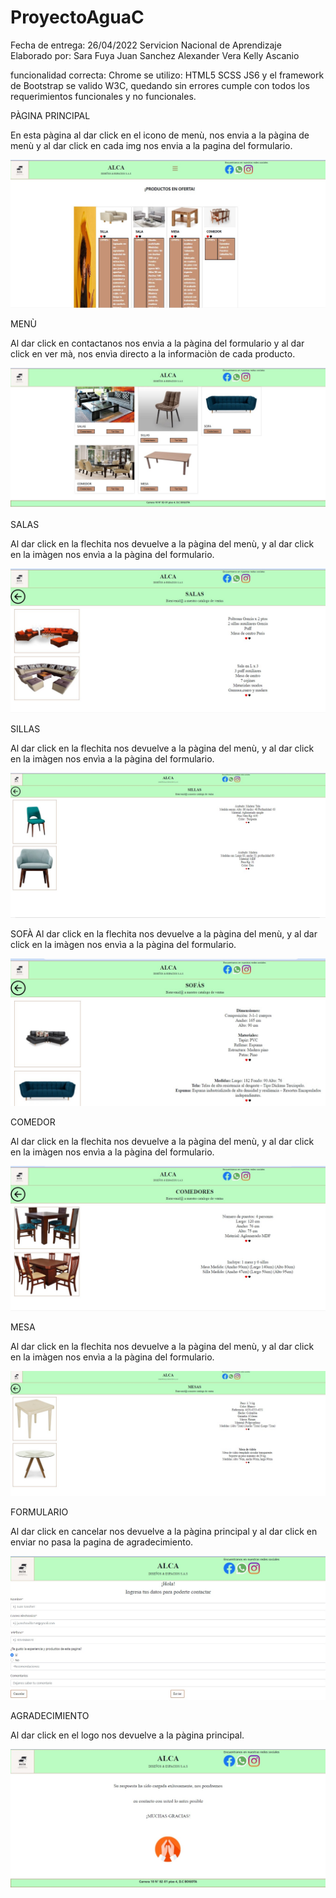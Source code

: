 # ProyectoAguaC

Fecha de entrega: 26/04/2022
Servicion Nacional de Aprendizaje
Elaborado por:
Sara Fuya
Juan Sanchez
Alexander Vera
Kelly Ascanio

funcionalidad correcta: Chrome
se utilizo: HTML5 SCSS JS6 y el framework de Bootstrap
se valido W3C, quedando sin errores
cumple con todos los requerimientos funcionales y no  funcionales.


PÀGINA PRINCIPAL

En esta pàgina al dar click en el icono de menù, nos envia a la pàgina de menù y al dar click en cada img nos envia a la pagina del formulario.

![](https://github.com/AguaCielo1/ProyectoAguaC/blob/main/ProyectoA/Pagina%20principal-pc.jpg)


MENÙ

Al dar click en contactanos nos envia a la pàgina del formulario y al dar click en ver mà, nos envìa directo a la informaciòn de cada producto.

![](https://github.com/AguaCielo1/ProyectoAguaC/blob/main/ProyectoA/Menu-pc.jpg)

SALAS

Al dar click en la flechita nos devuelve a la pàgina del menù, y al dar click en la imàgen nos envìa a la pàgina del formulario.

![](https://github.com/AguaCielo1/ProyectoAguaC/blob/main/ProyectoA/salas-pc.jpg)

SILLAS

Al dar click en la flechita nos devuelve a la pàgina del menù, y al dar click en la imàgen nos envìa a la pàgina del formulario.

![](https://github.com/AguaCielo1/ProyectoAguaC/blob/main/ProyectoA/sillas-pc.jpg)

SOFÀ
Al dar click en la flechita nos devuelve a la pàgina del menù, y al dar click en la imàgen nos envìa a la pàgina del formulario.

![](https://github.com/AguaCielo1/ProyectoAguaC/blob/main/ProyectoA/sofas-pc.jpg)

COMEDOR

Al dar click en la flechita nos devuelve a la pàgina del menù, y al dar click en la imàgen nos envìa a la pàgina del formulario.

![](https://github.com/AguaCielo1/ProyectoAguaC/blob/main/ProyectoA/comedor-pc.jpg)

MESA

Al dar click en la flechita nos devuelve a la pàgina del menù, y al dar click en la imàgen nos envìa a la pàgina del formulario.

![](https://github.com/AguaCielo1/ProyectoAguaC/blob/main/ProyectoA/mesa-pc.jpg)

FORMULARIO

Al dar click en cancelar nos devuelve a la pàgina principal y al dar click en enviar no pasa la pagina de agradecimiento.

![](https://github.com/AguaCielo1/ProyectoAguaC/blob/main/ProyectoA/formulario-pc.jpg)

AGRADECIMIENTO

Al dar click en el logo nos devuelve a la pàgina principal.

![](https://github.com/AguaCielo1/ProyectoAguaC/blob/main/ProyectoA/Agradecimiento-pc.jpg)


